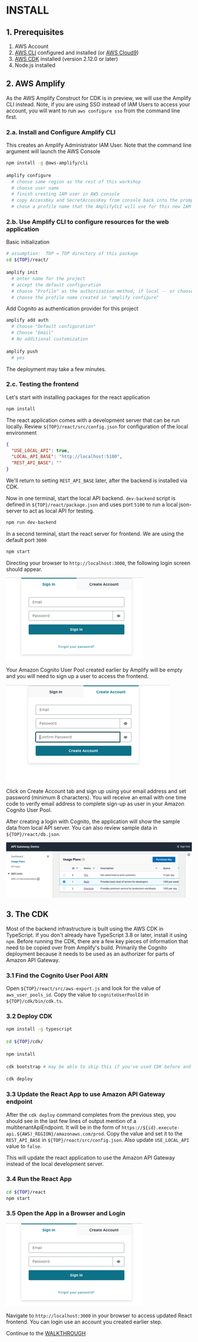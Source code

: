 # INSTALL

## 1. Prerequisites

1. AWS Account
2. [AWS CLI](https://aws.amazon.com/cli/) configured and installed (or [AWS Cloud9](https://aws.amazon.com/cloud9/))
3. [AWS CDK](https://docs.aws.amazon.com/cdk/v2/guide/getting_started.html) installed (version 2.12.0 or later)
3. Node.js installed

## 2. AWS Amplify

As the AWS Amplify Construct for CDK is in preview, we will use the Amplify CLI instead. Note, if you are using SSO instead of IAM Users to access your account, you will want to run `aws configure sso` from the command line first.

### 2.a. Install and Configure Amplify CLI

This creates an Amplify Administrator IAM User.  Note that the command line argument will launch the AWS Console

```bash
npm install -g @aws-amplify/cli

amplify configure
  # choose same region as the rest of this workshop
  # choose user name
  # finish creating IAM user in AWS console
  # copy AccessKey and SecretAccessKey from console back into the prompt
  # chose a profile name that the AmplifyCLI will use for this new IAM user
```

### 2.b. Use Amplify CLI to configure resources for the web application

Basic initialization 
```bash
# assumption:  TOP = TOP directory of this package
cd ${TOP}/react/ 

amplify init
  # enter name for the project
  # accept the default configuration
  # choose "Profile" as the authorization method, if local -- or choose AWS Access Keys (Cloud9)
  # choose the profile name created in "amplify configure"
```

Add Cognito as authentication provider for this project
```bash
amplify add auth
  # Choose "Default configuration"
  # Choose "Email"
  # No additional customization

amplify push
  # yes
```

The deployment may take a few minutes. 

### 2.c. Testing the frontend

Let's start with installing packages for the react application
```bash
npm install
```

The react application comes with a development server that can be run locally. Review `${TOP}/react/src/config.json` for configuration of the local environment
```json
{
  "USE_LOCAL_API": true,
  "LOCAL_API_BASE": "http://localhost:5100",
  "REST_API_BASE": ""
}
```
We'll return to setting `REST_API_BASE` later, after the backend is installed via CDK.

Now in one terminal, start the local API backend. `dev-backend` script is defined in `${TOP}/react/package.json` and uses port `5100` to run a local json-server to act as local API for testing. 
```bash
npm run dev-backend
```

In a second terminal, start the react server for frontend. We are using the default port `3000`
```bash
npm start
```

Directing your browser to `http://localhost:3000`, the following login screen should appear. 

![Amplify Login Screen](/assets/images/amplify-login.png)

Your Amazon Cognito User Pool created earlier by Amplify will be empty and you will need to sign up a user to access the frontend.

![Amplify Create Account](assets/images/amplify-create.png)

Click on Create Account tab and sign up using your email address and set password (minimum 8 characters). You will receive an email with one time code to verify email address to complete sign-up as user in your Amazon Cognito User Pool.

After creating a login with Cognito, the application will show the sample data from local API server. You can also review sample data in `${TOP}/react/db.json`.

![Sample Application with sample data](/assets/images/react-local-server.png)

## 3. The CDK

Most of the backend infrastructure is built using the AWS CDK in TypeScript.  If you don't already have TypeScript 3.8 or later, install it using `npm`.  Before running the CDK, there are a few key pieces of information that need to be copied over from Amplify's build.  Primarily the Cognito deployment because it needs to be used as an authorizer for parts of Amazon API Gateway.

### 3.1 Find the Cognito User Pool ARN

Open `${TOP}/react/src/aws-export.js` and look for the value of `aws_user_pools_id`.  Copy the value to `cognitoUserPoolId` in `${TOP}/cdk/bin/cdk.ts`.

### 3.2 Deploy CDK

```bash
npm install -g typescript

cd ${TOP}/cdk/

npm install

cdk bootstrap # may be able to skip this if you've used CDK before and infrastructure (e.g. CDK staging bucket) is already initialized 

cdk deploy
```
### 3.3 Update the React App to use Amazon API Gateway endpoint

After the `cdk deploy` command completes from the previous step, you should see in the last few lines of output mention of a multitenantApiEndpoint.  It will be in the form of `https://${id}.execute-api.${AWS)_REGION}/amazonaws.com/prod`.  Copy the value and set it to the `REST_API_BASE` in `${TOP}/react/src/config.json`.  Also update `USE_LOCAL_API` value to `false`.

This will update the react application to use the Amazon API Gateway instead of the local development server.

### 3.4 Run the React App

```bash
cd ${TOP}/react
npm start
```

### 3.5 Open the App in a Browser and Login
![Amplify Login Screen](/assets/images/amplify-login.png)

Navigate to `http://localhost:3000` in your browser to access updated React frontend. You can login use an account you created earlier step.

Continue to the [WALKTHROUGH](./WALKTHROUGH.md)


